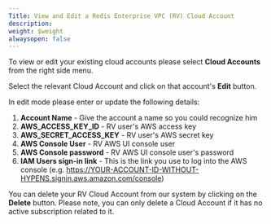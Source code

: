 ```yaml
---
Title: View and Edit a Redis Enterprise VPC (RV) Cloud Account
description: 
weight: $weight
alwaysopen: false
---
```

To view or edit your existing cloud accounts please select **Cloud
Accounts** from the right side menu.

Select the relevant Cloud Account and click on that account's **Edit**
button.

In edit mode please enter or update the following details:

1.  **Account Name** - Give the account a name so you could recognize
    him
2.  **AWS\_ACCESS\_KEY\_ID** - RV user's AWS access key
3.  **AWS\_SECRET\_ACCESS\_KEY** - RV user's AWS secret key
4.  **AWS Console User** - RV AWS UI console user
5.  **AWS Console password** - RV AWS UI console user's password
6.  **IAM Users sign-in link** - This is the link you use to log into
    the AWS console (e.g.
    https://YOUR-ACCOUNT-ID-WITHOUT-HYPENS.signin.aws.amazon.com/console)

You can delete your RV Cloud Account from our system by clicking on the
**Delete** button. Please note, you can only delete a Cloud Account if
it has no active subscription related to it.
